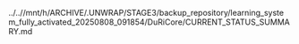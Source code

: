 ../..//mnt/h/ARCHIVE/.UNWRAP/STAGE3/backup_repository/learning_system_fully_activated_20250808_091854/DuRiCore/CURRENT_STATUS_SUMMARY.md